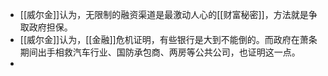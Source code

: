 - [[威尔金]]认为，无限制的融资渠道是最激动人心的[[财富秘密]]，方法就是争取政府担保。
- [[威尔金]]认为，[[金融]]危机证明，有些银行是大到不能倒的。而政府在萧条期间出手相救汽车行业、国防承包商、两房等公共公司，也证明这一点。
-